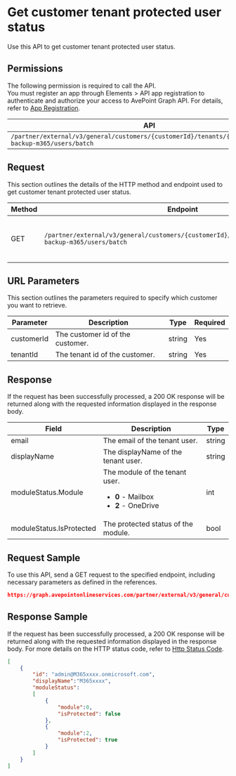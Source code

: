 # Get customer tenant protected user status

Use this API to get customer tenant protected user status.

 ## Permissions

The following permission is required to call the API.  
You must register an app through Elements > API app registration to authenticate and authorize your access to AvePoint Graph API. For details, refer to [App Registration](https://cdn.avepoint.com/assets/apelements-webhelp/avepoint-elements-for-partners/index.htm#!Documents/appregistration.htm).

| API | Permission  |
|-----------|--------|
| `/partner/external/v3/general/customers/{customerId}/tenants/{tenantId}/cloud-backup-m365/users/batch`|elements.cbprotected.read.all|  

## Request

This section outlines the details of the HTTP method and endpoint used to get customer tenant protected user status.

| Method | Endpoint | Description |
|-----------|--------|------------|
| GET | `/partner/external/v3/general/customers/{customerId}/tenants/{tenantId}/cloud-backup-m365/users/batch` | Get customer tenant protected user status.|
 
## URL Parameters

This section outlines the parameters required to specify which customer you want to retrieve.

| Parameter | Description | Type | Required |
| --- | --- | --- | --- |
| customerId | The customer id of the customer.    | string | Yes |
| tenantId | The tenant id of the customer.        | string | Yes |

## Response

If the request has been successfully processed, a 200 OK response will be returned along with the requested information displayed in the response body.
 
| Field | Description | Type |
| --- | --- | --- |
| email                     | The email of the tenant user.                       | string |
| displayName               | The displayName of the tenant user.                 | string |
| moduleStatus.Module       | The module of the tenant user.  <ul><li>**0** - Mailbox</li><li>**2** - OneDrive</li></ul>               | int |
| moduleStatus.IsProtected  | The protected status of the module.                  | bool |

## Request Sample
To use this API, send a GET request to the specified endpoint, including necessary parameters as defined in the references.
```json
https://graph.avepointonlineservices.com/partner/external/v3/general/customers/{customerId}/tenants/{tenantId}/cloud-backup-m365/users/batch
```
 
## Response Sample
If the request has been successfully processed, a 200 OK response will be returned along with the requested information displayed in the response body.
For more details on the HTTP status code, refer to [Http Status Code](https://learn.avepoint.com/docs/Use-AvePoint-Graph-API.html#http-status-code).
```json
[
    {
        "id": "admin@M365xxxx.onmicrosoft.com",
        "displayName":"M365xxxx",
        "moduleStatus":
        [
            {
                "module":0,
                "isProtected": false
            },
            {
                "module":2,
                "isProtected": true
            }
        ]
    }
]
```